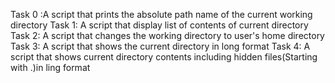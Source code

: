 Task 0 :A script that prints the absolute path name of the current working directory
Task 1: A script that display list of contents of current directory
Task 2: A script that changes the working directory to user's home directory
Task 3: A script that shows the current directory in long format
Task 4: A script that shows current directory contents including hidden files(Starting with .)in ling format 
